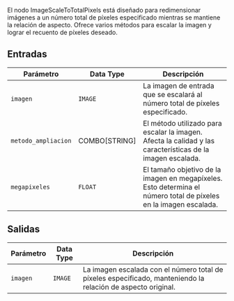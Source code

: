 El nodo ImageScaleToTotalPixels está diseñado para redimensionar imágenes a un número total de píxeles especificado mientras se mantiene la relación de aspecto. Ofrece varios métodos para escalar la imagen y lograr el recuento de píxeles deseado.

## Entradas

| Parámetro       | Data Type | Descripción                                                                |
|-----------------|-------------|----------------------------------------------------------------------------|
| `imagen`         | `IMAGE`     | La imagen de entrada que se escalará al número total de píxeles especificado.    |
| `metodo_ampliacion`| COMBO[STRING] | El método utilizado para escalar la imagen. Afecta la calidad y las características de la imagen escalada. |
| `megapixeles`    | `FLOAT`     | El tamaño objetivo de la imagen en megapíxeles. Esto determina el número total de píxeles en la imagen escalada. |

## Salidas

| Parámetro | Data Type | Descripción                                                           |
|-----------|-------------|-----------------------------------------------------------------------|
| `imagen`   | `IMAGE`     | La imagen escalada con el número total de píxeles especificado, manteniendo la relación de aspecto original. |
